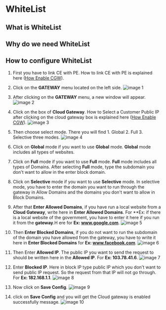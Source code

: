 # WhiteList
## What is WhiteList
## Why do we need WhiteList
## How to configure WhiteList
1. First you have to link CE with PE. How to link CE with PE is explained here ([How Enable CGW](#how-enable-cgw)).
2. Click on the **GATEWAY** menu located on the left side.
   ![image 1](https://github.com/Nancypatel1103/ComplianceClient/assets/153616269/715bcfbe-4b79-4b43-a0d4-862b00dfcc84)

3. After clicking on the **GATEWAY** menu, a new window will appear.
   ![image 2](https://github.com/Nancypatel1103/ComplianceClient/assets/153616269/72a1aaed-6e7b-4b86-b231-a5b7873b8410)

4. Click on the box of **Cloud Gateway**. How to Select a Customer Public IP after clicking on the cloud gateway box is explained here ([How Enable CGW](#how-enable-cgw)).
   ![image 3](https://github.com/Nancypatel1103/ComplianceClient/assets/153616269/c09c5495-5f09-4456-8c2f-eb8e1aae7852)

5. Then choose select mode. There you will find 1. Global 2. Full 3. Selective three modes.
   ![image 4](https://github.com/Nancypatel1103/ComplianceClient/assets/153616269/97aa0db1-43dd-4764-8153-cfa0100e1ed1)

6. Click on **Global** mode if you want to use **Global** mode. **Global** mode includes all types of websites.
7. Click on **Full** mode if you want to use **Full** mode. **Full** mode includes all types of Domains. After selecting **Full** mode, type the subdomain you don't want to allow in the enter block domain.
8. Click on **Selective** mode if you want to use **Selective** mode. In selective mode, you have to enter the domain you want to run through the gateway in Allow Domains and the domains you don't want to allow in Block Domains.
9. After that **Enter Allowed Domains**, if you have run a local website from a **Cloud Gateway**, write here in **Enter Allowed Domains**. For **Ex: if there is a local website of the government, you have to enter it here if you run it from the **gateway**.H ere for **Ex: www.google.com**.
   ![image 5](https://github.com/Nancypatel1103/ComplianceClient/assets/153616269/cd527079-5dc4-466e-9d25-642dc642717f)
   
10. Then **Enter Blocked Domains**, if you do not want to run the subdomain of the domain you have allowed from the gateway, you have to write it here in **Enter Blocked Domains** for **Ex: www.facebook.com**.
   ![image 6](https://github.com/Nancypatel1103/ComplianceClient/assets/153616269/c0839aac-78fc-4e8b-8383-e4fdf22a0517)

11. Then Enter **Allowed IP**. The public IP you want to send the request to should be written here in the **Allowed IP**. For **Ex: 103.78.41.6**.
    ![image 7](https://github.com/Nancypatel1103/ComplianceClient/assets/153616269/699ee04f-eeaa-44f1-9eb4-09622a8b4537)

12. Enter **Blocked IP**. Here in block IP type public IP which you don't want to send public IP request. So the request from that IP will not go through. For **Ex: 182.168.1.1**.
    ![image 8](https://github.com/Nancypatel1103/ComplianceClient/assets/153616269/01d5ed2a-f41b-482a-a4d6-2fe43fff5444)

13. Now click on **Save Config**.
    ![image 9](https://github.com/Nancypatel1103/ComplianceClient/assets/153616269/af9511c2-8224-42f3-a46e-e4858ef40153)

14. click on **Save Config** and you will get the Cloud gateway is enabled successfully message.
    ![image 10](https://github.com/Nancypatel1103/ComplianceClient/assets/153616269/2f79051d-0d6d-41a4-9585-18ccebc60703)
